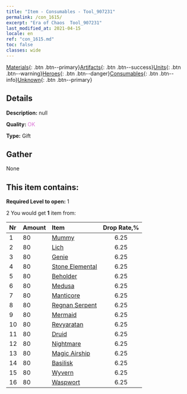 ```yaml
---
title: "Item - Consumables - Tool_907231"
permalink: /con_1615/
excerpt: "Era of Chaos  Tool_907231"
last_modified_at: 2021-04-15
locale: en
ref: "con_1615.md"
toc: false
classes: wide
---
```

 [Materials](/Items/){: .btn .btn--primary}[Artifacts](/Items/Artifacts/){: .btn .btn--success}[Units](/Items/Units/){: .btn .btn--warning}[Heroes](/Items/Heroes/){: .btn .btn--danger}[Consumables](/Items/Consumables/){: .btn .btn--info}[Unknown](/Items/Unknown/){: .btn .btn--primary}

## Details
 **Description:** null

 **Quality:** <span style="color: #DA70D6">OK</span>

 **Type:** Gift

## Gather

  None

## This item contains:

 **Required Level to open:** 1

 2 You would get **1** item  from:

  | Nr | Amount |     Item    | Drop Rate,% |
  |:---|:-------|:------------|:---------:|
  | 1 | 80 | [Mummy](/Items/unt_215/) | 6.25 | 
  | 2 | 80 | [Lich](/Items/unt_212/) | 6.25 | 
  | 3 | 80 | [Genie](/Items/unt_239/) | 6.25 | 
  | 4 | 80 | [Stone Elemental](/Items/unt_266/) | 6.25 | 
  | 5 | 80 | [Beholder](/Items/unt_246/) | 6.25 | 
  | 6 | 80 | [Medusa](/Items/unt_247/) | 6.25 | 
  | 7 | 80 | [Manticore](/Items/unt_249/) | 6.25 | 
  | 8 | 80 | [Regnan Serpent](/Items/unt_276/) | 6.25 | 
  | 9 | 80 | [Mermaid](/Items/unt_277/) | 6.25 | 
  | 10 | 80 | [Revyaratan](/Items/unt_280/) | 6.25 | 
  | 11 | 80 | [Druid](/Items/unt_206/) | 6.25 | 
  | 12 | 80 | [Nightmare](/Items/unt_233/) | 6.25 | 
  | 13 | 80 | [Magic Airship](/Items/unt_242/) | 6.25 | 
  | 14 | 80 | [Basilisk](/Items/unt_256/) | 6.25 | 
  | 15 | 80 | [Wyvern](/Items/unt_258/) | 6.25 | 
  | 16 | 80 | [Waspwort](/Items/unt_260/) | 6.25 | 
